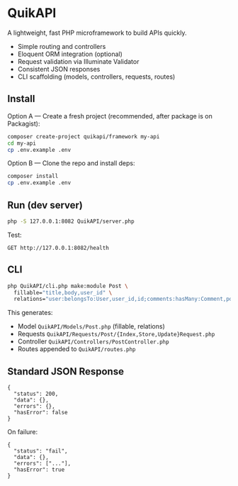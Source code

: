 # QuikAPI

A lightweight, fast PHP microframework to build APIs quickly.

- Simple routing and controllers
- Eloquent ORM integration (optional)
- Request validation via Illuminate Validator
- Consistent JSON responses
- CLI scaffolding (models, controllers, requests, routes)

## Install

Option A — Create a fresh project (recommended, after package is on Packagist):

```bash
composer create-project quikapi/framework my-api
cd my-api
cp .env.example .env
```

Option B — Clone the repo and install deps:

```bash
composer install
cp .env.example .env
```

## Run (dev server)

```bash
php -S 127.0.0.1:8082 QuikAPI/server.php
```

Test:

```
GET http://127.0.0.1:8082/health
```

## CLI

```bash
php QuikAPI/cli.php make:module Post \
  fillable="title,body,user_id" \
  relations="user:belongsTo:User,user_id,id;comments:hasMany:Comment,post_id,id"
```

This generates:
- Model `QuikAPI/Models/Post.php` (fillable, relations)
- Requests `QuikAPI/Requests/Post/{Index,Store,Update}Request.php`
- Controller `QuikAPI/Controllers/PostController.php`
- Routes appended to `QuikAPI/routes.php`

## Standard JSON Response

```
{
  "status": 200,
  "data": {},
  "errors": {},
  "hasError": false
}
```

On failure:
```
{
  "status": "fail",
  "data": {},
  "errors": ["..."],
  "hasError": true
}
```


